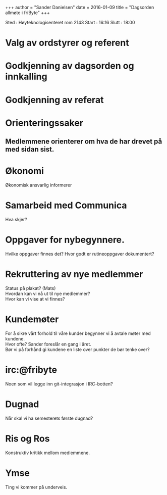 +++
author = "Sander Danielsen"
date = 2016-01-09
title = "Dagsorden allmøte i friByte"
+++

Sted : Høyteknologisenteret rom 2143 Start : 16:16 Slutt : 18:00

# Valg av ordstyrer og referent

# Godkjenning av dagsorden og innkalling

# Godkjenning av referat

# Orienteringssaker

## Medlemmene orienterer om hva de har drevet på med sidan sist.

# Økonomi

Økonomisk ansvarlig informerer

# Samarbeid med Communica

Hva skjer?

# Oppgaver for nybegynnere.

Hvilke oppgaver finnes det? Hvor godt er rutineoppgaver dokumentert?

# Rekruttering av nye medlemmer

Status på plakat? (Mats)\
Hvordan kan vi nå ut til nye medlemmer?\
Hvor kan vi vise at vi finnes?

# Kundemøter

For å sikre vårt forhold til våre kunder begynner vi å avtale møter med
kundene.\
Hvor ofte? Sander foreslår en gang i året.\
Bør vi på forhånd gi kundene en liste over punkter de bør tenke over?

# irc:@fribyte

Noen som vil legge inn git-integrasjon i IRC-botten?

# Dugnad

Når skal vi ha semesterets første dugnad?

# Ris og Ros

Konstruktiv kritikk mellom medlemmene.

# Ymse

Ting vi kommer på underveis.
